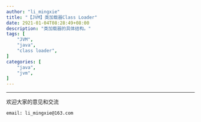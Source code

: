 ```yaml
---
author: "li_mingxie"
title: "【JVM】类加载器Class Loader"
date: 2921-01-04T08:28:49+08:00
description: "类加载器的具体结构。"
tags: [
    "JVM",
    "java",
    "class loader",
]
categories: [
    "java",
    "jvm",
]
---
```



----------------------------------------------
欢迎大家的意见和交流

`email: li_mingxie@163.com`